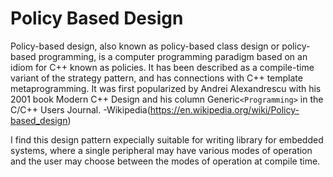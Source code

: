 # Policy Based Design

Policy-based design, also known as policy-based class design or policy-based
programming, is a computer programming paradigm based on an idiom for C++ known
as policies. It has been described as a compile-time variant of the strategy
pattern, and has connections with C++ template metaprogramming. It was first
popularized by Andrei Alexandrescu with his 2001 book Modern C++ Design and his
column Generic`<Programming>` in the C/C++ Users Journal.
        -Wikipedia(<https://en.wikipedia.org/wiki/Policy-based_design>)

I find this design pattern expecially suitable for writing library for embedded
systems, where a single peripheral may have various modes of operation and the
user may choose between the modes of operation at compile time.